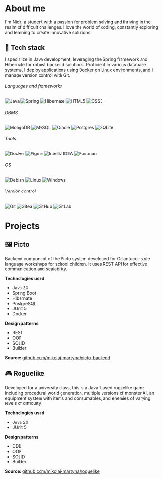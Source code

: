 # About me
I'm Nick, a student with a passion for problem solving and thriving in the realm of difficult challenges. I love the world of coding, constantly exploring and learning to create innovative solutions.

## 🔧 Tech stack
I specialize in Java development, leveraging the Spring framework and Hibernate for robust backend solutions. Proficient in various database systems, I deploy applications using Docker on Linux environments, and I manage version control with Git.

###### Languages and frameworks  
![Java](https://img.shields.io/badge/java-%23ED8B00.svg?style=for-the-badge&logo=openjdk&logoColor=white)
![Spring](https://img.shields.io/badge/spring-%236DB33F.svg?style=for-the-badge&logo=spring&logoColor=white)
![Hibernate](https://img.shields.io/badge/Hibernate-59666C?style=for-the-badge&logo=Hibernate&logoColor=white)
![HTML5](https://img.shields.io/badge/html5-%23E34F26.svg?style=for-the-badge&logo=html5&logoColor=white)
![CSS3](https://img.shields.io/badge/css3-%231572B6.svg?style=for-the-badge&logo=css3&logoColor=white)

###### DBMS  
![MongoDB](https://img.shields.io/badge/MongoDB-%234ea94b.svg?style=for-the-badge&logo=mongodb&logoColor=white)
![MySQL](https://img.shields.io/badge/mysql-%2300f.svg?style=for-the-badge&logo=mysql&logoColor=white)
![Oracle](https://img.shields.io/badge/Oracle-F80000?style=for-the-badge&logo=oracle&logoColor=white)
![Postgres](https://img.shields.io/badge/postgres-%23316192.svg?style=for-the-badge&logo=postgresql&logoColor=white)
![SQLite](https://img.shields.io/badge/sqlite-%2307405e.svg?style=for-the-badge&logo=sqlite&logoColor=white)


###### Tools  
![Docker](https://img.shields.io/badge/docker-%230db7ed.svg?style=for-the-badge&logo=docker&logoColor=white)
![Figma](https://img.shields.io/badge/figma-%23F24E1E.svg?style=for-the-badge&logo=figma&logoColor=white)
![IntelliJ IDEA](https://img.shields.io/badge/IntelliJIDEA-000000.svg?style=for-the-badge&logo=intellij-idea&logoColor=white)
![Postman](https://img.shields.io/badge/Postman-FF6C37?style=for-the-badge&logo=postman&logoColor=white)

###### OS  
![Debian](https://img.shields.io/badge/Debian-D70A53?style=for-the-badge&logo=debian&logoColor=white)
![Linux](https://img.shields.io/badge/Linux-FCC624?style=for-the-badge&logo=linux&logoColor=black)
![Windows](https://img.shields.io/badge/Windows-0078D6?style=for-the-badge&logo=windows&logoColor=white)

###### Version control
![Git](https://img.shields.io/badge/git-%23F05033.svg?style=for-the-badge&logo=git&logoColor=white)
![Gitea](https://img.shields.io/badge/Gitea-34495E?style=for-the-badge&logo=gitea&logoColor=5D9425)
![GitHub](https://img.shields.io/badge/github-%23121011.svg?style=for-the-badge&logo=github&logoColor=white)
![GitLab](https://img.shields.io/badge/gitlab-%23181717.svg?style=for-the-badge&logo=gitlab&logoColor=white)


# Projects
## 🖼️ Picto
Backend component of the Picto system developed for Galantucci-style language workshops for school children. It uses REST API for effective communication and scalability.

**Technologies used**
- Java 20
- Spring Boot
- Hibernate
- PostgreSQL
- JUnit 5
- Docker

**Design patterns**
- REST
- OOP
- SOLID
- Builder

**Source:** [github.com/mikolaj-martyna/picto-backend](https://github.com/mikolaj-martyna/picto-backend)

## 🎮 Roguelike
Developed for a university class, this is a Java-based roguelike game including procedural world generation, multiple versions of monster AI, an equipment system with items and consumables, and enemies of varying levels of difficulty.

**Technologies used**
- Java 20
- JUnit 5

**Design patterns**
- DDD
- OOP
- SOLID
- Builder

**Source:** [github.com/mikolaj-martyna/roguelike](https://github.com/mikolaj-martyna/roguelike)
